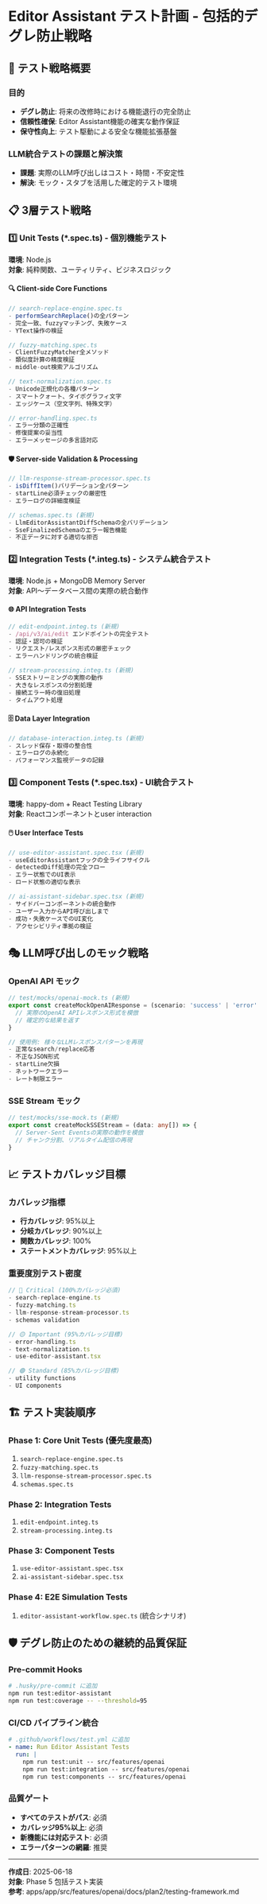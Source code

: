 # Editor Assistant テスト計画 - 包括的デグレ防止戦略

## 🎯 テスト戦略概要

### 目的
- **デグレ防止**: 将来の改修時における機能退行の完全防止
- **信頼性確保**: Editor Assistant機能の確実な動作保証
- **保守性向上**: テスト駆動による安全な機能拡張基盤

### LLM統合テストの課題と解決策
- **課題**: 実際のLLM呼び出しはコスト・時間・不安定性
- **解決**: モック・スタブを活用した確定的テスト環境

## 📋 3層テスト戦略

### 1️⃣ Unit Tests (*.spec.ts) - 個別機能テスト
**環境**: Node.js  
**対象**: 純粋関数、ユーティリティ、ビジネスロジック

#### 🔍 Client-side Core Functions
```typescript
// search-replace-engine.spec.ts
- performSearchReplace()の全パターン
- 完全一致、fuzzyマッチング、失敗ケース
- YText操作の検証

// fuzzy-matching.spec.ts  
- ClientFuzzyMatcher全メソッド
- 類似度計算の精度検証
- middle-out検索アルゴリズム

// text-normalization.spec.ts
- Unicode正規化の各種パターン
- スマートクォート、タイポグラフィ文字
- エッジケース（空文字列、特殊文字）

// error-handling.spec.ts
- エラー分類の正確性
- 修復提案の妥当性
- エラーメッセージの多言語対応
```

#### 🛡️ Server-side Validation & Processing
```typescript
// llm-response-stream-processor.spec.ts
- isDiffItem()バリデーション全パターン
- startLine必須チェックの厳密性
- エラーログの詳細度検証

// schemas.spec.ts (新規)
- LlmEditorAssistantDiffSchemaの全バリデーション
- SseFinalizedSchemaのエラー報告機能
- 不正データに対する適切な拒否
```

### 2️⃣ Integration Tests (*.integ.ts) - システム統合テスト  
**環境**: Node.js + MongoDB Memory Server  
**対象**: API〜データベース間の実際の統合動作

#### 🌐 API Integration Tests
```typescript
// edit-endpoint.integ.ts (新規)
- /api/v3/ai/edit エンドポイントの完全テスト
- 認証・認可の検証
- リクエスト/レスポンス形式の厳密チェック
- エラーハンドリングの統合検証

// stream-processing.integ.ts (新規)  
- SSEストリーミングの実際の動作
- 大きなレスポンスの分割処理
- 接続エラー時の復旧処理
- タイムアウト処理
```

#### 🗄️ Data Layer Integration
```typescript
// database-interaction.integ.ts (新規)
- スレッド保存・取得の整合性
- エラーログの永続化
- パフォーマンス監視データの記録
```

### 3️⃣ Component Tests (*.spec.tsx) - UI統合テスト
**環境**: happy-dom + React Testing Library  
**対象**: Reactコンポーネントとuser interaction

#### 🖱️ User Interface Tests
```typescript
// use-editor-assistant.spec.tsx (新規)
- useEditorAssistantフックの全ライフサイクル
- detectedDiff処理の完全フロー
- エラー状態でのUI表示
- ロード状態の適切な表示

// ai-assistant-sidebar.spec.tsx (新規)
- サイドバーコンポーネントの統合動作
- ユーザー入力からAPI呼び出しまで
- 成功・失敗ケースでのUI変化
- アクセシビリティ準拠の検証
```

## 🎭 LLM呼び出しのモック戦略

### OpenAI API モック
```typescript
// test/mocks/openai-mock.ts (新規)
export const createMockOpenAIResponse = (scenario: 'success' | 'error' | 'timeout') => {
  // 実際のOpenAI APIレスポンス形式を模倣
  // 確定的な結果を返す
}

// 使用例: 様々なLLMレスポンスパターンを再現
- 正常なsearch/replace応答
- 不正なJSON形式
- startLine欠損
- ネットワークエラー
- レート制限エラー
```

### SSE Stream モック
```typescript
// test/mocks/sse-mock.ts (新規)
export const createMockSSEStream = (data: any[]) => {
  // Server-Sent Eventsの実際の動作を模倣
  // チャンク分割、リアルタイム配信の再現
}
```

## 📈 テストカバレッジ目標

### カバレッジ指標
- **行カバレッジ**: 95%以上
- **分岐カバレッジ**: 90%以上  
- **関数カバレッジ**: 100%
- **ステートメントカバレッジ**: 95%以上

### 重要度別テスト密度
```typescript
// 🔴 Critical (100%カバレッジ必須)
- search-replace-engine.ts
- fuzzy-matching.ts  
- llm-response-stream-processor.ts
- schemas validation

// 🟡 Important (95%カバレッジ目標)
- error-handling.ts
- text-normalization.ts
- use-editor-assistant.tsx

// 🟢 Standard (85%カバレッジ目標)  
- utility functions
- UI components
```

## 🏗️ テスト実装順序

### Phase 1: Core Unit Tests (優先度最高)
1. `search-replace-engine.spec.ts`
2. `fuzzy-matching.spec.ts`
3. `llm-response-stream-processor.spec.ts`
4. `schemas.spec.ts`

### Phase 2: Integration Tests  
1. `edit-endpoint.integ.ts`
2. `stream-processing.integ.ts`

### Phase 3: Component Tests
1. `use-editor-assistant.spec.tsx`
2. `ai-assistant-sidebar.spec.tsx`

### Phase 4: E2E Simulation Tests
1. `editor-assistant-workflow.spec.ts` (統合シナリオ)

## 🛡️ デグレ防止のための継続的品質保証

### Pre-commit Hooks
```bash
# .husky/pre-commit に追加
npm run test:editor-assistant
npm run test:coverage -- --threshold=95
```

### CI/CD パイプライン統合
```yaml
# .github/workflows/test.yml に追加
- name: Run Editor Assistant Tests
  run: |
    npm run test:unit -- src/features/openai
    npm run test:integration -- src/features/openai  
    npm run test:components -- src/features/openai
```

### 品質ゲート
- **すべてのテストがパス**: 必須
- **カバレッジ95%以上**: 必須  
- **新機能には対応テスト**: 必須
- **エラーパターンの網羅**: 推奨

---

**作成日**: 2025-06-18  
**対象**: Phase 5 包括テスト実装  
**参考**: apps/app/src/features/openai/docs/plan2/testing-framework.md
